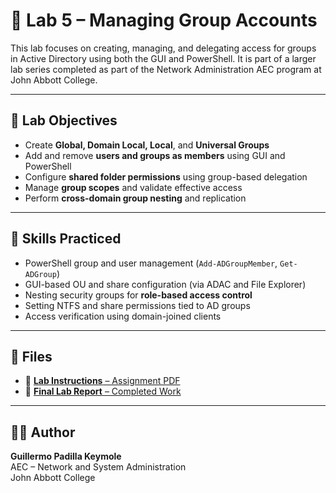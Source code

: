 # 🧪 Lab 5 – Managing Group Accounts

This lab focuses on creating, managing, and delegating access for groups in Active Directory using both the GUI and PowerShell. It is part of a larger lab series completed as part of the Network Administration AEC program at John Abbott College.

---

## 🧭 Lab Objectives

- Create **Global, Domain Local, Local**, and **Universal Groups**
- Add and remove **users and groups as members** using GUI and PowerShell
- Configure **shared folder permissions** using group-based delegation
- Manage **group scopes** and validate effective access
- Perform **cross-domain group nesting** and replication

---

## 🔧 Skills Practiced

- PowerShell group and user management (`Add-ADGroupMember`, `Get-ADGroup`)
- GUI-based OU and share configuration (via ADAC and File Explorer)
- Nesting security groups for **role-based access control**
- Setting NTFS and share permissions tied to AD groups
- Access verification using domain-joined clients

---

## 📄 Files

- 📘 [**Lab Instructions** – Assignment PDF](./Lab%205%20-%20Managing%20Group%20Accounts.pdf)
- 📝 [**Final Lab Report** – Completed Work](./Lab5_Guillermo_Padilla_Keymole_Managing%20Group%20Accounts.pdf)

---

## 👨‍💻 Author

**Guillermo Padilla Keymole**  
AEC – Network and System Administration  
John Abbott College
